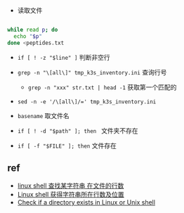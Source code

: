 

+ 读取文件
```sh

while read p; do
  echo "$p"
done <peptides.txt
```

+ `if [ ! -z "$line" ]` 判断非空行

+ `grep -n "\[all\]" tmp_k3s_inventory.ini` 查询行号
    + `grep -n "xxx" str.txt | head -1` 获取第一个匹配的

+ `sed -n -e '/\[all\]/=' tmp_k3s_inventory.ini`

+ `basename` 取文件名

+ `if [ ! -d "$path" ]; then ` 文件夹不存在

+ `if [ -f "$FILE" ]; then` 文件存在

## ref

+ [linux shell 查找某字符串 在文件的行数](https://blog.csdn.net/whatday/article/details/105066031)
+ [Linux shell 获得字符串所在行数及位置](https://segmentfault.com/a/1190000020110249)
+ [Check if a directory exists in Linux or Unix shell](https://www.cyberciti.biz/faq/check-if-a-directory-exists-in-linux-or-unix-shell/)